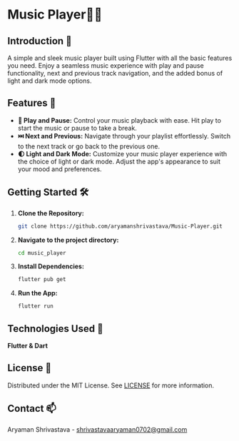 # Music Player🎵📲

## Introduction 🚀
A simple and sleek music player built using Flutter with all the basic features you need. Enjoy a seamless music experience with play and pause functionality, next and previous track navigation, and the added bonus of light and dark mode options.

## Features 🎉
- **🎵 Play and Pause:** Control your music playback with ease. Hit play to start the music or pause to take a break.
- **⏭️ Next and Previous:** Navigate through your playlist effortlessly. Switch to the next track or go back to the previous one.
- **🌓 Light and Dark Mode:**  Customize your music player experience with the choice of light or dark mode. Adjust the app's appearance to suit your mood and preferences.


## Getting Started 🛠️

1. **Clone the Repository:**

   ```bash
   git clone https://github.com/aryamanshrivastava/Music-Player.git
   
2. **Navigate to the project directory:**

    ```bash
    cd music_player

3. **Install Dependencies:**
    ```bash
    flutter pub get

4. **Run the App:**
    ```bash
    flutter run

## Technologies Used 🧪

**Flutter & Dart**

## License 📜
Distributed under the MIT License. See [LICENSE](https://github.com/aryamanshrivastava/Music-Player/blob/main/LICENSE) for more information.

## Contact 📫
Aryaman Shrivastava - shrivastavaaryaman0702@gmail.com
